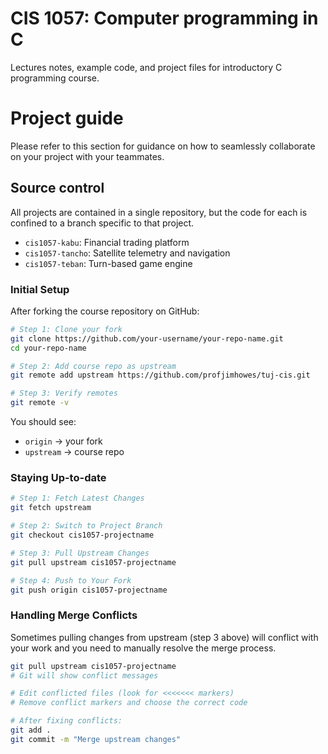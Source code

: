 # CIS 1057: Computer programming in C
Lectures notes, example code, and project files for introductory C programming course.

# Project guide
Please refer to this section for guidance on how to seamlessly collaborate on your project with your teammates.

## Source control
All projects are contained in a single repository, but the code for each is confined to a branch specific to that project.
- `cis1057-kabu`: Financial trading platform
- `cis1057-tancho`: Satellite telemetry and navigation
- `cis1057-teban`: Turn-based game engine

### Initial Setup

After forking the course repository on GitHub:

```bash
# Step 1: Clone your fork
git clone https://github.com/your-username/your-repo-name.git
cd your-repo-name

# Step 2: Add course repo as upstream
git remote add upstream https://github.com/profjimhowes/tuj-cis.git

# Step 3: Verify remotes
git remote -v
```

You should see:
- `origin` → your fork
- `upstream` → course repo

### Staying Up-to-date
```bash
# Step 1: Fetch Latest Changes
git fetch upstream

# Step 2: Switch to Project Branch
git checkout cis1057-projectname

# Step 3: Pull Upstream Changes
git pull upstream cis1057-projectname

# Step 4: Push to Your Fork
git push origin cis1057-projectname
```

### Handling Merge Conflicts

Sometimes pulling changes from upstream (step 3 above) will conflict with your work and you need to manually resolve the merge process.

```bash
git pull upstream cis1057-projectname
# Git will show conflict messages

# Edit conflicted files (look for <<<<<<< markers)
# Remove conflict markers and choose the correct code

# After fixing conflicts:
git add .
git commit -m "Merge upstream changes"
```